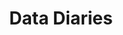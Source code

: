 ---
ee_id: '11'
site: '1'
type: '2'
url: 2003-002-data-diaries
title: Data Diaries
year: '2003'
display_year: '2003'
medium: 64 Videos
dims:
pitch: "​Computer memory interpreted as video. ps - Site doesn’t work anymore, so
  click at your own peril! SMH. "
ps: Rhizome got this working again! OMG. Info <a href="https://anthology.rhizome.org/data-diaries-2003"
  target="_blank">here</a>.&nbsp;
live_url: http://archive.rhizome.org/anthology/data-diaries.html
related:
youtube:
related_code:
imgs: data-diaries-2003-002-still-1-database-ih.jpg
subheading:
download:
add_credit:
commission: Commissioned by New Radio and Performing Arts, Inc., (aka Ether-Ore),
  for its Turbulence website
layout: things-i-made
---